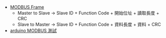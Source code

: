 * [MODBUS Frame](http://gridconnect.com/blog/wp-content/uploads/2013/03/MODBUS-Frame.bmp)
  * Master to Slave -> Slave ID + Function Code + 開始位址 + 讀取長度 + CRC
  * Slave to Master -> Slave ID + Function Code + 資料長度 + 資料 + CRC
* [arduino MODBUS 測試](https://www.youtube.com/watch?v=jyNuT2sgnxg)
